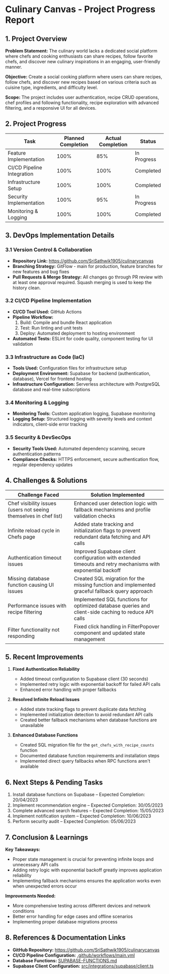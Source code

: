 # Culinary Canvas - Project Progress Report

## 1. Project Overview

**Problem Statement:** The culinary world lacks a dedicated social platform where chefs and cooking enthusiasts can share recipes, follow favorite chefs, and discover new culinary inspirations in an engaging, user-friendly manner.

**Objective:** Create a social cooking platform where users can share recipes, follow chefs, and discover new recipes based on various criteria such as cuisine type, ingredients, and difficulty level.

**Scope:** The project includes user authentication, recipe CRUD operations, chef profiles and following functionality, recipe exploration with advanced filtering, and a responsive UI for all devices.

## 2. Project Progress

| Task | Planned Completion | Actual Completion | Status |
|------|-------------------|-------------------|--------|
| Feature Implementation | 100% | 85% | In Progress |
| CI/CD Pipeline Integration | 100% | 100% | Completed |
| Infrastructure Setup | 100% | 100% | Completed |
| Security Implementation | 100% | 95% | In Progress |
| Monitoring & Logging | 100% | 100% | Completed |

## 3. DevOps Implementation Details

### 3.1 Version Control & Collaboration
- **Repository Link:** https://github.com/SriSathwik1905/culinarycanvas
- **Branching Strategy:** GitFlow - main for production, feature branches for new features and bug fixes
- **Pull Requests & Merge Strategy:** All changes go through PR review with at least one approval required. Squash merging is used to keep the history clean.

### 3.2 CI/CD Pipeline Implementation
- **CI/CD Tool Used:** GitHub Actions
- **Pipeline Workflow:** 
  1. Build: Compile and bundle React application
  2. Test: Run linting and unit tests
  3. Deploy: Automated deployment to hosting environment
- **Automated Tests:** ESLint for code quality, component testing for UI validation

### 3.3 Infrastructure as Code (IaC)
- **Tools Used:** Configuration files for infrastructure setup
- **Deployment Environment:** Supabase for backend (authentication, database), Vercel for frontend hosting
- **Infrastructure Configuration:** Serverless architecture with PostgreSQL database and real-time subscriptions

### 3.4 Monitoring & Logging
- **Monitoring Tools:** Custom application logging, Supabase monitoring
- **Logging Setup:** Structured logging with severity levels and context indicators, client-side error tracking

### 3.5 Security & DevSecOps
- **Security Tools Used:** Automated dependency scanning, secure authentication patterns
- **Compliance Checks:** HTTPS enforcement, secure authentication flow, regular dependency updates

## 4. Challenges & Solutions

| Challenge Faced | Solution Implemented |
|----------------|----------------------|
| Chef visibility issues (users not seeing themselves in chef list) | Enhanced user detection logic with fallback mechanisms and profile validation checks |
| Infinite reload cycle in Chefs page | Added state tracking and initialization flags to prevent redundant data fetching and API calls |
| Authentication timeout issues | Improved Supabase client configuration with extended timeouts and retry mechanisms with exponential backoff |
| Missing database function causing UI issues | Created SQL migration for the missing function and implemented graceful fallback query approach |
| Performance issues with recipe filtering | Implemented SQL functions for optimized database queries and client-side caching to reduce API calls |
| Filter functionality not responding | Fixed click handling in FilterPopover component and updated state management |

## 5. Recent Improvements
1. **Fixed Authentication Reliability**
   - Added timeout configuration to Supabase client (30 seconds)
   - Implemented retry logic with exponential backoff for failed API calls
   - Enhanced error handling with proper fallbacks

2. **Resolved Infinite Reload Issues**
   - Added state tracking flags to prevent duplicate data fetching
   - Implemented initialization detection to avoid redundant API calls
   - Created better fallback mechanisms when database functions are unavailable

3. **Enhanced Database Functions**
   - Created SQL migration file for the `get_chefs_with_recipe_counts` function
   - Documented database function requirements and installation steps
   - Implemented direct query fallbacks when RPC functions aren't available

## 6. Next Steps & Pending Tasks
1. Install database functions on Supabase – Expected Completion: 20/04/2023
2. Implement recommendation engine – Expected Completion: 30/05/2023
3. Complete advanced search features – Expected Completion: 15/05/2023
4. Implement notification system – Expected Completion: 10/06/2023
5. Perform security audit – Expected Completion: 05/06/2023

## 7. Conclusion & Learnings

**Key Takeaways:**
- Proper state management is crucial for preventing infinite loops and unnecessary API calls
- Adding retry logic with exponential backoff greatly improves application reliability
- Implementing fallback mechanisms ensures the application works even when unexpected errors occur

**Improvements Needed:**
- More comprehensive testing across different devices and network conditions
- Better error handling for edge cases and offline scenarios
- Implementing proper database migrations process

## 8. References & Documentation Links
- **GitHub Repository:** https://github.com/SriSathwik1905/culinarycanvas
- **CI/CD Pipeline Configuration:** [.github/workflows/main.yml](https://github.com/SriSathwik1905/culinarycanvas/blob/main/.github/workflows/main.yml)
- **Database Functions:** [SUPABASE-FUNCTIONS.md](https://github.com/SriSathwik1905/culinarycanvas/blob/main/SUPABASE-FUNCTIONS.md)
- **Supabase Client Configuration:** [src/integrations/supabase/client.ts](https://github.com/SriSathwik1905/culinarycanvas/blob/main/src/integrations/supabase/client.ts) 